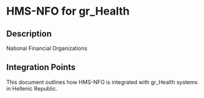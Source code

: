 # HMS-NFO for gr_Health

## Description

National Financial Organizations

## Integration Points

This document outlines how HMS-NFO is integrated with gr_Health systems in Hellenic Republic.
